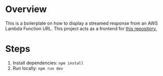 # Overview

This is a boilerplate on how to display a streamed response from an AWS Lambda Function URL. This project acts as a frontend for
[this repository.](https://github.com/ikeman09/bedrock-lambda-streaming-response)

# Steps

1. Install dependencies: `npm install`
2. Run locally: `npm run dev`
